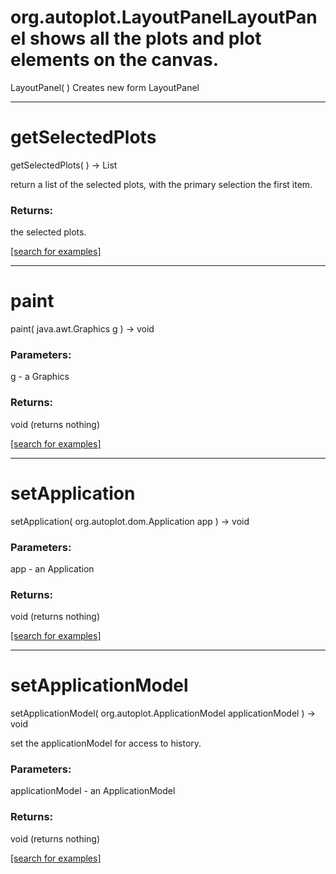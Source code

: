 # org.autoplot.LayoutPanelLayoutPanel shows all the plots and plot elements on the canvas.
LayoutPanel( )
Creates new form LayoutPanel

***
<a name="getSelectedPlots"></a>
# getSelectedPlots
getSelectedPlots(  ) &rarr; List

return a list of the selected plots, with the primary selection the first
 item.

### Returns:
the selected plots.

<a href="https://github.com/autoplot/dev/search?q=getSelectedPlots&unscoped_q=getSelectedPlots">[search for examples]</a>

***
<a name="paint"></a>
# paint
paint( java.awt.Graphics g ) &rarr; void



### Parameters:
g - a Graphics

### Returns:
void (returns nothing)


<a href="https://github.com/autoplot/dev/search?q=paint&unscoped_q=paint">[search for examples]</a>

***
<a name="setApplication"></a>
# setApplication
setApplication( org.autoplot.dom.Application app ) &rarr; void



### Parameters:
app - an Application

### Returns:
void (returns nothing)


<a href="https://github.com/autoplot/dev/search?q=setApplication&unscoped_q=setApplication">[search for examples]</a>

***
<a name="setApplicationModel"></a>
# setApplicationModel
setApplicationModel( org.autoplot.ApplicationModel applicationModel ) &rarr; void

set the applicationModel for access to history.

### Parameters:
applicationModel - an ApplicationModel

### Returns:
void (returns nothing)


<a href="https://github.com/autoplot/dev/search?q=setApplicationModel&unscoped_q=setApplicationModel">[search for examples]</a>

